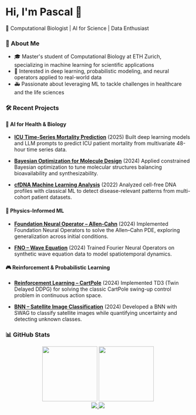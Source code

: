 # Hi, I'm Pascal 👋  
🚀 Computational Biologist | AI for Science | Data Enthusiast  


### 🔬 About Me
- 🎓 Master's student of Computational Biology at ETH Zurich, specializing in machine learning for scientific applications  
- 🧠 Interested in deep learning, probabilistic modeling, and neural operators applied to real-world data  
- 🚑 Passionate about leveraging ML to tackle challenges in healthcare and the life sciences


### 🛠 Recent Projects

#### 🧠 AI for Health & Biology

- **[ICU Time-Series Mortality Prediction](https://github.com/pascalbartschi/ICU-TimeSeries-Mortality-Prediction)**  (2025)
  Built deep learning models and LLM prompts to predict ICU patient mortality from multivariate 48-hour time series data.

- **[Bayesian Optimization for Molecule Design](https://github.com/pascalbartschi/bo-molecule-synthetization)**  (2024)
  Applied constrained Bayesian optimization to tune molecular structures balancing bioavailability and synthesizability.

- **[cfDNA Machine Learning Analysis](https://github.com/pascalbartschi/cfDNA-ML-analysis)**  (2022)
  Analyzed cell-free DNA profiles with classical ML to detect disease-relevant patterns from multi-cohort patient datasets.

#### 🌊 Physics-Informed ML 
- **[Foundation Neural Operator – Allen-Cahn](https://github.com/pascalbartschi/foundation-neural-operator-allen-cahn)**  (2024)
  Implemented Foundation Neural Operators to solve the Allen–Cahn PDE, exploring generalization across initial conditions.

- **[FNO – Wave Equation](https://github.com/pascalbartschi/fno-wave-equation)**  (2024)
  Trained Fourier Neural Operators on synthetic wave equation data to model spatiotemporal dynamics.

#### 🎮 Reinforcement & Probabilistic Learning
- **[Reinforcement Learning – CartPole](https://github.com/pascalbartschi/reinforcement-learning-cartpole)**  (2024)
  Implemented TD3 (Twin Delayed DDPG) for solving the classic CartPole swing-up control problem in continuous action space.

- **[BNN – Satellite Image Classification](https://github.com/pascalbartschi/bnn-satellite-img-classification)**  (2024)
  Developed a BNN with SWAG to classify satellite images while quantifying uncertainty and detecting unknown classes.
  
### 📊 GitHub Stats  
<div align="center">
  <img height="150px" src="https://github-readme-stats.vercel.app/api?username=pascalbartschi&show_icons=true&theme=tokyonight&count_private=true" />
  <img height="150px" src="https://github-readme-stats.vercel.app/api/top-langs/?username=pascalbartschi&layout=compact&theme=tokyonight" />
</div>

<!--
### 🌟 Projects  
- Checkout  
- [ESG Rating Tool](https://github.com/your-esg-repo)
-->

<div align="center">
  <a href="https://linkedin.com/in/pascal-baertschi">
    <img src="https://img.shields.io/badge/-LinkedIn-blue?logo=linkedin&logoColor=white&style=flat" />
  </a>
  <a href="mailto:pbaertschi@ethz.ch">
    <img src="https://img.shields.io/badge/-Email-D14836?logo=gmail&logoColor=white&style=flat" />
  </a>
</div>
 
